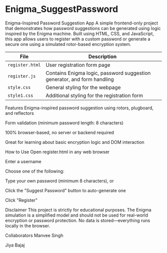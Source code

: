 # Enigma_SuggestPassword

Enigma-Inspired Password Suggestion App
A simple frontend-only project that demonstrates how password suggestions can be generated using logic inspired by the Enigma machine. Built using HTML, CSS, and JavaScript, this app allows users to register with a custom password or generate a secure one using a simulated rotor-based encryption system.

| File            | Description                                                             |
| --------------- | ----------------------------------------------------------------------- |
| `register.html` | User registration form page                                             |
| `register.js`   | Contains Enigma logic, password suggestion generator, and form handling |
| `style.css`     | General styling for the webpage                                         |
| `style1.css`    | Additional styling for the registration form                            |

Features
Enigma-inspired password suggestion using rotors, plugboard, and reflectors

Form validation (minimum password length: 8 characters)

100% browser-based, no server or backend required

Great for learning about basic encryption logic and DOM interaction

How to Use
Open register.html in any web browser

Enter a username

Choose one of the following:

Type your own password (minimum 8 characters), or

Click the "Suggest Password" button to auto-generate one

Click "Register"

Disclaimer
This project is strictly for educational purposes.
The Enigma simulation is a simplified model and should not be used for real-world encryption or password protection.
No data is stored—everything runs locally in the browser.

Collaborators
Manvee Singh

Jiya Bajaj


